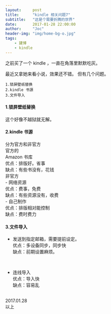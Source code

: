 ```yaml
---
layout:     post
title:      "kindle 相关问题7"
subtitle:   "这是个需要折腾的世界"
date:       2017-01-28 22:00:00
author:     "Joc"
header-img: "img/home-bg-o.jpg"
tags:
    - 建博
    - kindle
---
```


之前买了一个 kindle ，一直在角落里默默吃灰。

最近又拿她来看小说，效果还不错。
但有几个问题。

```
1.锁屏壁纸替换
2.kindle 书源
3.文件导入
```

#### 1.锁屏壁纸替换

这个好像不越狱就无解。

#### 2.kindle 书源

分为官方和非官方
<br>官方的
<br>Amazon 书库
<br>优点：排版好。省事
<br>缺点：有些书没有，花钱
<br>非官方
<br>- 网络资源
<br>优点：费事，免费
<br>缺点：有些资源没有，收费
<br>- 自己制作
<br>优点：排版相对能控制
<br>缺点：费时费力

#### 3.文件导入

- 发送到指定邮箱，需要提前设定。
<br>优点：多设备同步，同步快
<br>缺点：前期设置麻烦。
<br>

- 连线导入
<br>优点：导入快
<br>缺点：容易乱

<br>2017.01.28
<br>以上





